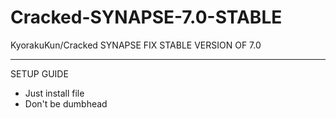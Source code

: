 # Cracked-SYNAPSE-7.0-STABLE
KyorakuKun/Cracked SYNAPSE FIX STABLE VERSION OF 7.0

___________________________________________________________________________________________

SETUP GUIDE
+ Just install file
+ Don't be dumbhead

